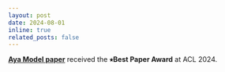 ```yaml
---
layout: post
date: 2024-08-01
inline: true
related_posts: false
---
```


**[Aya Model paper](https://arxiv.org/abs/2402.07827)** received the **&#11089;Best Paper Award** at ACL 2024.